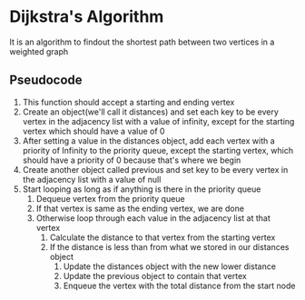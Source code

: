 # Dijkstra's Algorithm
It is an algorithm to findout the shortest path between two vertices in a weighted graph

## Pseudocode
1. This function should accept a starting and ending vertex
2. Create an object(we'll call it distances) and set each key to be every vertex in the adjacency list with a value of infinity, except for the starting vertex which should have a value of 0
3. After setting a value in the distances object, add each vertex with a priority of Infinity to the priority queue, except the starting vertex, which should have a priority of 0 because that's where we begin
4. Create another object called previous and set key to be every vertex in the adjacency list with a value of null
5. Start looping as long as if anything is there in the priority queue
    1. Dequeue vertex from the priority queue
    2. If that vertex is same as the ending vertex, we are done
    3. Otherwise loop through each value in the adjacency list at that vertex
        1. Calculate the distance to that vertex from the starting vertex
        2. If the distance is less than from what we stored in our distances object
            1. Update the distances object with the new lower distance
            2. Update the previous object to contain that vertex
            3. Enqueue the vertex with the total distance from the start node